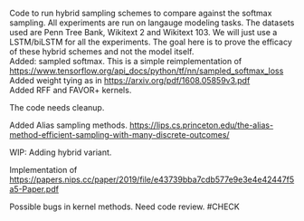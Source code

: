 Code to run hybrid sampling schemes to compare against the softmax sampling. All experiments are run on langauge modeling tasks. The datasets used are Penn Tree Bank, Wikitext 2 and Wikitext 103. We will just use a LSTM/biLSTM for all the experiments. The goal here is to prove the efficacy of these hybrid schemes and not the model itself. 
<br/>
Added: sampled softmax. This is a simple reimplementation of https://www.tensorflow.org/api_docs/python/tf/nn/sampled_softmax_loss
<br/>
Added weight tying as in https://arxiv.org/pdf/1608.05859v3.pdf
<br/>
Added RFF and FAVOR+ kernels. <br/>

The code needs cleanup. <br/>

Added Alias sampling methods. https://lips.cs.princeton.edu/the-alias-method-efficient-sampling-with-many-discrete-outcomes/ <br/>

WIP: Adding hybrid variant. <br/>

Implementation of https://papers.nips.cc/paper/2019/file/e43739bba7cdb577e9e3e4e42447f5a5-Paper.pdf <br/>

Possible bugs in kernel methods. Need code review. #CHECK
